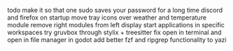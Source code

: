 todo
  make it so that one sudo saves your password for a long time
  discord and firefox on startup
  move tray icons over
  weather and temperature module
  remove right modules from left display
  start applications in specific workspaces
  try gruvbox through stylix + treesitter
  fix open in terminal and open in file manager in godot
  add better fzf and ripgrep functionality to yazi


